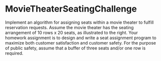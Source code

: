 # MovieTheaterSeatingChallenge
Implement an algorithm for assigning seats within a movie theater to fulfill reservation requests. Assume the movie theater has the seating arrangement of 10 rows x 20 seats, as illustrated to the right. Your homework assignment is to design and write a seat assignment program to maximize both customer satisfaction and customer safety. For the purpose of public safety, assume that a buffer of three seats and/or one row is required.
